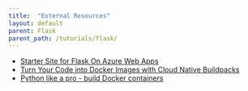 ```yaml
---
title:  "External Resources"
layout: default
parent: Flask
parent_path: /tutorials/flask/
---
```


* [Starter Site for Flask On Azure Web Apps](http://timmyreilly.azurewebsites.net/starter-site-for-flask-on-azure-web-apps/)
* [Turn Your Code into Docker Images with Cloud Native Buildpacks](https://blog.heroku.com/docker-images-with-buildpacks)
* [Python like a pro - build Docker containers](https://tanzu.vmware.com/developer/guides/python/cnb-gs-python/)